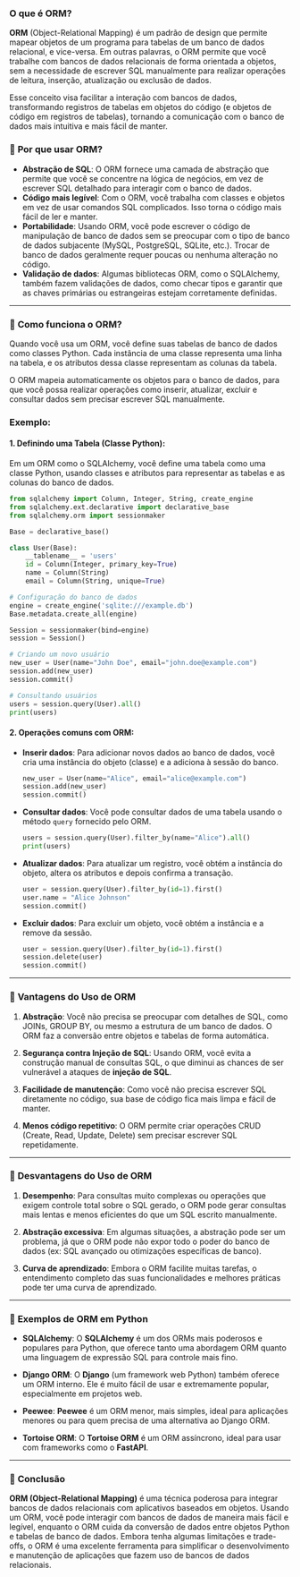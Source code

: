 ### O que é **ORM**?

**ORM** (Object-Relational Mapping) é um padrão de design que permite mapear objetos de um programa para tabelas de um banco de dados relacional, e vice-versa. Em outras palavras, o ORM permite que você trabalhe com bancos de dados relacionais de forma orientada a objetos, sem a necessidade de escrever SQL manualmente para realizar operações de leitura, inserção, atualização ou exclusão de dados.

Esse conceito visa facilitar a interação com bancos de dados, transformando registros de tabelas em objetos do código (e objetos de código em registros de tabelas), tornando a comunicação com o banco de dados mais intuitiva e mais fácil de manter.

### 📌 **Por que usar ORM?**

- **Abstração de SQL**: O ORM fornece uma camada de abstração que permite que você se concentre na lógica de negócios, em vez de escrever SQL detalhado para interagir com o banco de dados.
- **Código mais legível**: Com o ORM, você trabalha com classes e objetos em vez de usar comandos SQL complicados. Isso torna o código mais fácil de ler e manter.
- **Portabilidade**: Usando ORM, você pode escrever o código de manipulação de banco de dados sem se preocupar com o tipo de banco de dados subjacente (MySQL, PostgreSQL, SQLite, etc.). Trocar de banco de dados geralmente requer poucas ou nenhuma alteração no código.
- **Validação de dados**: Algumas bibliotecas ORM, como o SQLAlchemy, também fazem validações de dados, como checar tipos e garantir que as chaves primárias ou estrangeiras estejam corretamente definidas.

---
### 📌 **Como funciona o ORM?**

Quando você usa um ORM, você define suas tabelas de banco de dados como classes Python. Cada instância de uma classe representa uma linha na tabela, e os atributos dessa classe representam as colunas da tabela.

O ORM mapeia automaticamente os objetos para o banco de dados, para que você possa realizar operações como inserir, atualizar, excluir e consultar dados sem precisar escrever SQL manualmente.

### Exemplo:

#### 1. **Definindo uma Tabela (Classe Python)**:

Em um ORM como o SQLAlchemy, você define uma tabela como uma classe Python, usando classes e atributos para representar as tabelas e as colunas do banco de dados.

```python
from sqlalchemy import Column, Integer, String, create_engine
from sqlalchemy.ext.declarative import declarative_base
from sqlalchemy.orm import sessionmaker

Base = declarative_base()

class User(Base):
    __tablename__ = 'users'
    id = Column(Integer, primary_key=True)
    name = Column(String)
    email = Column(String, unique=True)

# Configuração do banco de dados
engine = create_engine('sqlite:///example.db')
Base.metadata.create_all(engine)

Session = sessionmaker(bind=engine)
session = Session()

# Criando um novo usuário
new_user = User(name="John Doe", email="john.doe@example.com")
session.add(new_user)
session.commit()

# Consultando usuários
users = session.query(User).all()
print(users)
```

#### 2. **Operações comuns com ORM:**

- **Inserir dados**:
  Para adicionar novos dados ao banco de dados, você cria uma instância do objeto (classe) e a adiciona à sessão do banco.
  
  ```python
  new_user = User(name="Alice", email="alice@example.com")
  session.add(new_user)
  session.commit()
  ```

- **Consultar dados**:
  Você pode consultar dados de uma tabela usando o método `query` fornecido pelo ORM.
  
  ```python
  users = session.query(User).filter_by(name="Alice").all()
  print(users)
  ```

- **Atualizar dados**:
  Para atualizar um registro, você obtém a instância do objeto, altera os atributos e depois confirma a transação.
  
  ```python
  user = session.query(User).filter_by(id=1).first()
  user.name = "Alice Johnson"
  session.commit()
  ```

- **Excluir dados**:
  Para excluir um objeto, você obtém a instância e a remove da sessão.
  
  ```python
  user = session.query(User).filter_by(id=1).first()
  session.delete(user)
  session.commit()
  ```

---
### 📌 **Vantagens do Uso de ORM**

1. **Abstração**:
   Você não precisa se preocupar com detalhes de SQL, como JOINs, GROUP BY, ou mesmo a estrutura de um banco de dados. O ORM faz a conversão entre objetos e tabelas de forma automática.

2. **Segurança contra Injeção de SQL**:
   Usando ORM, você evita a construção manual de consultas SQL, o que diminui as chances de ser vulnerável a ataques de **injeção de SQL**.

3. **Facilidade de manutenção**:
   Como você não precisa escrever SQL diretamente no código, sua base de código fica mais limpa e fácil de manter.

4. **Menos código repetitivo**:
   O ORM permite criar operações CRUD (Create, Read, Update, Delete) sem precisar escrever SQL repetidamente.

---
### 📌 **Desvantagens do Uso de ORM**

1. **Desempenho**:
   Para consultas muito complexas ou operações que exigem controle total sobre o SQL gerado, o ORM pode gerar consultas mais lentas e menos eficientes do que um SQL escrito manualmente.

2. **Abstração excessiva**:
   Em algumas situações, a abstração pode ser um problema, já que o ORM pode não expor todo o poder do banco de dados (ex: SQL avançado ou otimizações específicas de banco).

3. **Curva de aprendizado**:
   Embora o ORM facilite muitas tarefas, o entendimento completo das suas funcionalidades e melhores práticas pode ter uma curva de aprendizado.

---
### 📌 **Exemplos de ORM em Python**

- **SQLAlchemy**:
  O **SQLAlchemy** é um dos ORMs mais poderosos e populares para Python, que oferece tanto uma abordagem ORM quanto uma linguagem de expressão SQL para controle mais fino.

- **Django ORM**:
  O **Django** (um framework web Python) também oferece um ORM interno. Ele é muito fácil de usar e extremamente popular, especialmente em projetos web.

- **Peewee**:
  **Peewee** é um ORM menor, mais simples, ideal para aplicações menores ou para quem precisa de uma alternativa ao Django ORM.

- **Tortoise ORM**:
  O **Tortoise ORM** é um ORM assíncrono, ideal para usar com frameworks como o **FastAPI**.

---
### 📌 **Conclusão**

**ORM (Object-Relational Mapping)** é uma técnica poderosa para integrar bancos de dados relacionais com aplicativos baseados em objetos. Usando um ORM, você pode interagir com bancos de dados de maneira mais fácil e legível, enquanto o ORM cuida da conversão de dados entre objetos Python e tabelas de banco de dados. Embora tenha algumas limitações e trade-offs, o ORM é uma excelente ferramenta para simplificar o desenvolvimento e manutenção de aplicações que fazem uso de bancos de dados relacionais.